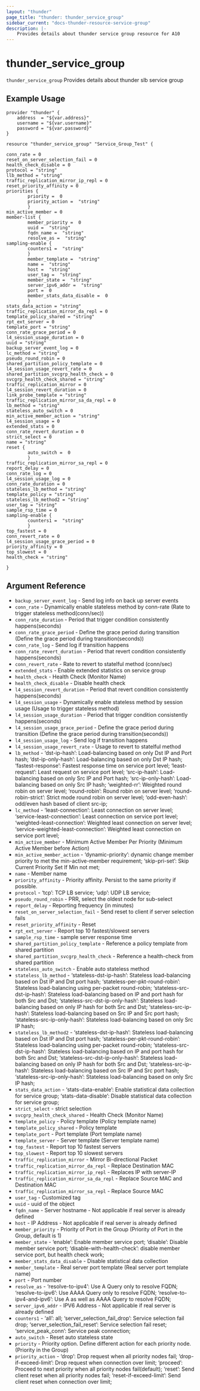 ```yaml
---
layout: "thunder"
page_title: "thunder: thunder_service_group"
sidebar_current: "docs-thunder-resource-service-group"
description: |-
	Provides details about thunder service group resource for A10
---
```


# thunder\_service\_group

`thunder_service_group` Provides details about thunder slb service group
## Example Usage


```hcl
provider "thunder" {
    address  = "${var.address}"
    username = "${var.username}"  
    password = "${var.password}"
}

resource "thunder_service_group" "Service_Group_Test" {

conn_rate = 0
reset_on_server_selection_fail = 0
health_check_disable = 0
protocol = "string"
llb_method = "string"
traffic_replication_mirror_ip_repl = 0
reset_priority_affinity = 0
priorities {   
        priority =  0 
        priority_action =  "string" 
        }
min_active_member = 0
member-list {   
        member_priority =  0 
        uuid =  "string" 
        fqdn_name =  "string" 
        resolve_as =  "string" 
sampling-enable {   
        counters1 =  "string" 
        }
        member_template =  "string" 
        name =  "string" 
        host =  "string" 
        user_tag =  "string" 
        member_state =  "string" 
        server_ipv6_addr =  "string" 
        port =  0 
        member_stats_data_disable =  0 
        }
stats_data_action = "string"
traffic_replication_mirror_da_repl = 0
template_policy_shared = "string"
rpt_ext_server = 0
template_port = "string"
conn_rate_grace_period = 0
l4_session_usage_duration = 0
uuid = "string"
backup_server_event_log = 0
lc_method = "string"
pseudo_round_robin = 0
shared_partition_policy_template = 0
l4_session_usage_revert_rate = 0
shared_partition_svcgrp_health_check = 0
svcgrp_health_check_shared = "string"
traffic_replication_mirror = 0
l4_session_revert_duration = 0
link_probe_template = "string"
traffic_replication_mirror_sa_da_repl = 0
lb_method = "string"
stateless_auto_switch = 0
min_active_member_action = "string"
l4_session_usage = 0
extended_stats = 0
conn_rate_revert_duration = 0
strict_select = 0
name = "string"
reset {  
        auto_switch =  0 
        }
traffic_replication_mirror_sa_repl = 0
report_delay = 0
conn_rate_log = 0
l4_session_usage_log = 0
conn_rate_duration = 0
stateless_lb_method = "string"
template_policy = "string"
stateless_lb_method2 = "string"
user_tag = "string"
sample_rsp_time = 0
sampling-enable {   
        counters1 =  "string" 
        }
top_fastest = 0
conn_revert_rate = 0
l4_session_usage_grace_period = 0
priority_affinity = 0
top_slowest = 0
health_check = "string"
 
}

```

## Argument Reference

* `backup_server_event_log` - Send log info on back up server events
* `conn_rate` - Dynamically enable stateless method by conn-rate (Rate to trigger stateless method(conn/sec))
* `conn_rate_duration` - Period that trigger condition consistently happens(seconds)
* `conn_rate_grace_period` - Define the grace period during transition (Define the grace period during transition(seconds))
* `conn_rate_log` - Send log if transition happens
* `conn_rate_revert_duration` - Period that revert condition consistently happens(seconds)
* `conn_revert_rate` - Rate to revert to statelful method (conn/sec)
* `extended_stats` - Enable extended statistics on service group
* `health_check` - Health Check (Monitor Name)
* `health_check_disable` - Disable health check
* `l4_session_revert_duration` - Period that revert condition consistently happens(seconds)
* `l4_session_usage` - Dynamically enable stateless method by session usage (Usage to trigger stateless method)
* `l4_session_usage_duration` - Period that trigger condition consistently happens(seconds)
* `l4_session_usage_grace_period` - Define the grace period during transition (Define the grace period during transition(seconds))
* `l4_session_usage_log` - Send log if transition happens
* `l4_session_usage_revert_rate` - Usage to revert to statelful method
* `lb_method` - ‘dst-ip-hash’: Load-balancing based on only Dst IP and Port hash; ‘dst-ip-only-hash’: Load-balancing based on only Dst IP hash; ‘fastest-response’: Fastest response time on service port level; ‘least-request’: Least request on service port level; ‘src-ip-hash’: Load-balancing based on only Src IP and Port hash; ‘src-ip-only-hash’: Load-balancing based on only Src IP hash; ‘weighted-rr’: Weighted round robin on server level; ‘round-robin’: Round robin on server level; ‘round-robin-strict’: Strict mode round robin on server level; ‘odd-even-hash’: odd/even hash based of client src-ip;
* `lc_method` - ‘least-connection’: Least connection on server level; ‘service-least-connection’: Least connection on service port level; ‘weighted-least-connection’: Weighted least connection on server level; ‘service-weighted-least-connection’: Weighted least connection on service port level;
* `min_active_member` - Minimum Active Member Per Priority (Minimum Active Member before Action)
* `min_active_member_action` - ‘dynamic-priority’: dynamic change member priority to met the min-active-member requirement; ‘skip-pri-set’: Skip Current Priority Set If Min not met;
* `name` - Member name
* `priority_affinity` - Priority affinity. Persist to the same priority if possible.
* `protocol` - ‘tcp’: TCP LB service; ‘udp’: UDP LB service;
* `pseudo_round_robin` - PRR, select the oldest node for sub-select
* `report_delay` - Reporting frequency (in minutes)
* `reset_on_server_selection_fail` - Send reset to client if server selection fails
* `reset_priority_affinity` - Reset
* `rpt_ext_server` - Report top 10 fastest/slowest servers
* `sample_rsp_time` - sample server response time
* `shared_partition_policy_template` - Reference a policy template from shared partition
* `shared_partition_svcgrp_health_check` - Reference a health-check from shared partition
* `stateless_auto_switch` - Enable auto stateless method
* `stateless_lb_method` - ‘stateless-dst-ip-hash’: Stateless load-balancing based on Dst IP and Dst port hash; ‘stateless-per-pkt-round-robin’: Stateless load-balancing using per-packet round-robin; ‘stateless-src-dst-ip-hash’: Stateless load-balancing based on IP and port hash for both Src and Dst; ‘stateless-src-dst-ip-only-hash’: Stateless load-balancing based on only IP hash for both Src and Dst; ‘stateless-src-ip-hash’: Stateless load-balancing based on Src IP and Src port hash; ‘stateless-src-ip-only-hash’: Stateless load-balancing based on only Src IP hash;
* `stateless_lb_method2` - ‘stateless-dst-ip-hash’: Stateless load-balancing based on Dst IP and Dst port hash; ‘stateless-per-pkt-round-robin’: Stateless load-balancing using per-packet round-robin; ‘stateless-src-dst-ip-hash’: Stateless load-balancing based on IP and port hash for both Src and Dst; ‘stateless-src-dst-ip-only-hash’: Stateless load-balancing based on only IP hash for both Src and Dst; ‘stateless-src-ip-hash’: Stateless load-balancing based on Src IP and Src port hash; ‘stateless-src-ip-only-hash’: Stateless load-balancing based on only Src IP hash;
* `stats_data_action` - ‘stats-data-enable’: Enable statistical data collection for service group; ‘stats-data-disable’: Disable statistical data collection for service group;
* `strict_select` - strict selection
* `svcgrp_health_check_shared` - Health Check (Monitor Name)
* `template_policy` - Policy template (Policy template name)
* `template_policy_shared` - Policy template
* `template_port` - Port template (Port template name)
* `template_server` - Server template (Server template name)
* `top_fastest` - Report top 10 fastest servers
* `top_slowest` - Report top 10 slowest servers
* `traffic_replication_mirror` - Mirror Bi-directional Packet
* `traffic_replication_mirror_da_repl` - Replace Destination MAC
* `traffic_replication_mirror_ip_repl` - Replaces IP with server-IP
* `traffic_replication_mirror_sa_da_repl` - Replace Source MAC and Destination MAC
* `traffic_replication_mirror_sa_repl` - Replace Source MAC
* `user_tag` - Customized tag
* `uuid` - uuid of the object
* `fqdn_name` - Server hostname - Not applicable if real server is already defined
* `host` - IP Address - Not applicable if real server is already defined
* `member_priority` - Priority of Port in the Group (Priority of Port in the Group, default is 1)
* `member_state` - ‘enable’: Enable member service port; ‘disable’: Disable member service port; ‘disable-with-health-check’: disable member service port, but health check work;
* `member_stats_data_disable` - Disable statistical data collection
* `member_template` - Real server port template (Real server port template name)
* `port` - Port number
* `resolve_as` - ‘resolve-to-ipv4’: Use A Query only to resolve FQDN; ‘resolve-to-ipv6’: Use AAAA Query only to resolve FQDN; ‘resolve-to-ipv4-and-ipv6’: Use A as well as AAAA Query to resolve FQDN;
* `server_ipv6_addr` - IPV6 Address - Not applicable if real server is already defined
* `counters1` - ‘all’: all; ‘server_selection_fail_drop’: Service selection fail drop; ‘server_selection_fail_reset’: Service selection fail reset; ‘service_peak_conn’: Service peak connection;
* `auto_switch` - Reset auto stateless state
* `priority` - Priority option. Define different action for each priority node. (Priority in the Group)
* `priority_action` - ‘drop’: Drop request when all priority nodes fail; ‘drop-if-exceed-limit’: Drop request when connection over limit; ‘proceed’: Proceed to next priority when all priority nodes fail(default); ‘reset’: Send client reset when all priority nodes fail; ‘reset-if-exceed-limit’: Send client reset when connection over limit;
